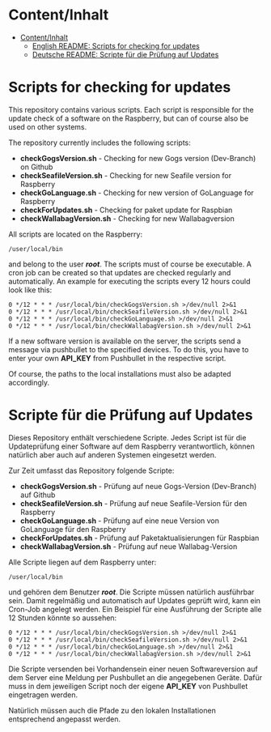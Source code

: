 # Content/Inhalt

* [Content/Inhalt](#contentinhalt)
   * [English README: Scripts for checking for updates](#scripts-for-checking-for-update)
   * [Deutsche README: Scripte für die Prüfung auf Updates](#scripte-für-die-prüfung-auf-updates)

# Scripts for checking for updates

This repository contains various scripts. Each script is responsible for the update check of a software on the Raspberry, but can of course also be used on other systems.

The repository currently includes the following scripts:

- **checkGogsVersion.sh** - Checking for new Gogs version (Dev-Branch) on Github
- **checkSeafileVersion.sh** - Checking for new Seafile version for Raspberry
- **checkGoLanguage.sh** - Checking for new version of GoLanguage for Raspberry
- **checkForUpdates.sh** - Checking for paket update for Raspbian
- **checkWallabagVersion.sh** - Checking for new Wallabagversion

All scripts are located on the Raspberry:

    /user/local/bin

and belong to the user ***root***. The scripts must of course be executable. A cron job can be created so that updates are checked regularly and automatically. An example for executing the scripts every 12 hours could look like this:

    0 */12 * * * /usr/local/bin/checkGogsVersion.sh >/dev/null 2>&1
    0 */12 * * * /usr/local/bin/checkSeafileVersion.sh >/dev/null 2>&1
    0 */12 * * * /usr/local/bin/checkGoLanguage.sh >/dev/null 2>&1
    0 */12 * * * /usr/local/bin/checkWallabagVersion.sh >/dev/null 2>&1

If a new software version is available on the server, the scripts send a message via pushbullet to the specified devices. To do this, you have to enter your own **API_KEY** from Pushbullet in the respective script.

Of course, the paths to the local installations must also be adapted accordingly.

# Scripte für die Prüfung auf Updates

Dieses Repository enthält verschiedene Scripte. Jedes Script ist für die Updateprüfung einer Software auf dem Raspberry verantwortlich, können natürlich aber auch auf anderen Systemen eingesetzt werden.

Zur Zeit umfasst das Repository folgende Scripte:

- **checkGogsVersion.sh** - Prüfung auf neue Gogs-Version (Dev-Branch) auf Github
- **checkSeafileVersion.sh** - Prüfung auf neue Seafile-Version für den Raspberry
- **checkGoLanguage.sh** - Prüfung auf eine neue Version von GoLanguage für den Raspberry
- **checkForUpdates.sh** - Prüfung auf Paketaktualisierungen für Raspbian
- **checkWallabagVersion.sh** - Prüfung auf neue Wallabag-Version

Alle Scripte liegen auf dem Raspberry unter:

    /user/local/bin

und gehören dem Benutzer ***root***. Die Scripte müssen natürlich ausführbar sein. Damit regelmäßig und automatisch auf Updates geprüft wird, kann ein Cron-Job angelegt werden. Ein Beispiel für eine Ausführung der Scripte alle 12 Stunden könnte so aussehen:

    0 */12 * * * /usr/local/bin/checkGogsVersion.sh >/dev/null 2>&1
    0 */12 * * * /usr/local/bin/checkSeafileVersion.sh >/dev/null 2>&1
    0 */12 * * * /usr/local/bin/checkGoLanguage.sh >/dev/null 2>&1
    0 */12 * * * /usr/local/bin/checkWallabagVersion.sh >/dev/null 2>&1

Die Scripte versenden bei Vorhandensein einer neuen Softwareversion auf dem Server eine Meldung per Pushbullet an die angegebenen Geräte. Dafür muss in dem jeweiligen Script noch der eigene **API_KEY** von Pushbullet eingetragen werden.

Natürlich müssen auch die Pfade zu den lokalen Installationen entsprechend angepasst werden.
